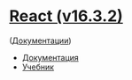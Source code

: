 # [React (v16.3.2)](https://reactjs.org/)

([Документации](../Readme.md))

* [Документация](docs.md)
* [Учебник](tutorial.md)